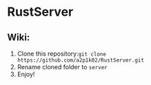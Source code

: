 # RustServer

## Wiki:<br>
1. Clone this repository:``` git clone https://github.com/a2p1k02/RustServer.git ```
2. Rename cloned folder to ```server```<br>
3. Enjoy!<br>
